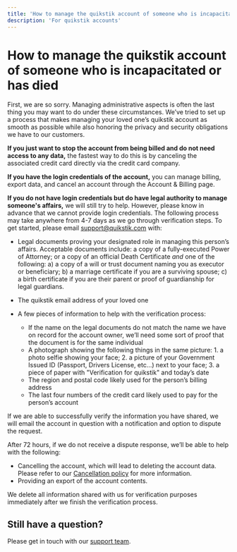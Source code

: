 ```yaml
---
title: 'How to manage the quikstik account of someone who is incapacitated or has died'
description: 'For quikstik accounts'
---
```


# How to manage the quikstik account of someone who is incapacitated or has died

First, we are so sorry. Managing administrative aspects is often the last thing you may want to do under these circumstances. We’ve tried to set up a process that makes managing your loved one’s quikstik account as smooth as possible while also honoring the privacy and security obligations we have to our customers.

**If you just want to stop the account from being billed and do not need access to any data,** the fastest way to do this is by canceling the associated credit card directly via the credit card company.

**If you have the login credentials of the account,** you can manage billing, export data, and cancel an account through the Account & Billing page. 

**If you do not have login credentials but do have legal authority to manage someone's affairs,** we will still try to help. However, please know in advance that we cannot provide login credentials. The following process may take anywhere from 4-7 days as we go through verification steps. To get started, please email [support@quikstik.com](mailto:support@quikstik.com) with:

* Legal documents proving your designated role in managing this person’s affairs. Acceptable documents include: a copy of a fully-executed Power of Attorney; or a copy of an official Death Certificate *and* one of the following: a) a copy of a will or trust document naming you as executor or beneficiary; b) a marriage certificate if you are a surviving spouse; c) a birth certificate if you are their parent or proof of guardianship for legal guardians.
* The quikstik email address of your loved one
* A few pieces of information to help with the verification process:

  - If the name on the legal documents do not match the name we have on record for the account owner, we’ll need some sort of proof that the document is for the same individual
  - A photograph showing the following things in the same picture: 1. a photo selfie showing your face; 2. a picture of your Government Issued ID (Passport, Drivers License, etc...) next to your face; 3. a piece of paper with "Verification for quikstik" and today’s date
  - The region and postal code likely used for the person’s billing address
  - The last four numbers of the credit card likely used to pay for the person’s account

If we are able to successfully verify the information you have shared, we will email the account in question with a notification and option to dispute the request.

After 72 hours, if we do not receive a dispute response, we’ll be able to help with the following:

* Cancelling the account, which will lead to deleting the account data. Please refer to our [Cancellation policy](../cancellation/index.md) for more information.
* Providing an export of the account contents.

We delete all information shared with us for verification purposes immediately after we finish the verification process.

## Still have a question?

Please get in touch with our [support team](mailto:support@quikstik.com).
